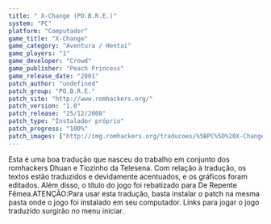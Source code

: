 ```yaml
---
title: " X-Change (PO.B.R.E.)"
system: "PC"
platform: "Computador"
game_title: "X-Change"
game_category: "Aventura / Hentai"
game_players: "1"
game_developer: "Crowd"
game_publisher: "Peach Princess"
game_release_date: "2001"
patch_author: "undefined"
patch_group: "PO.B.R.E."
patch_site: "http://www.romhackers.org/"
patch_version: "1.0"
patch_release: "25/12/2008"
patch_type: "Instalador próprio"
patch_progress: "100%"
patch_images: ["http://img.romhackers.org/traducoes/%5BPC%5D%20X-Change%20-%20POBRE%20-%201.gif","http://img.romhackers.org/traducoes/%5BPC%5D%20X-Change%20-%20POBRE%20-%202.gif","http://img.romhackers.org/traducoes/%5BPC%5D%20X-Change%20-%20POBRE%20-%203.gif"]
---
```

Esta é uma boa tradução que nasceu do trabalho em conjunto dos romhackers Dhuan e Tiozinho da Telesena. Com relação à tradução, os textos estão traduzidos e devidamente acentuados, e os gráficos foram editados. Além disso, o título do jogo foi rebatizado para De Repente Fêmea.ATENÇÃO:Para usar esta tradução, basta instalar o patch na mesma pasta onde o jogo foi instalado em seu computador. Links para jogar o jogo traduzido surgirão no menu iniciar.